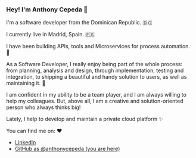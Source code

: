### Hey! I'm Anthony Cepeda 👋

I'm a software developer from the Dominican Republic. 🇩🇴

I currently live in Madrid, Spain. 🇪🇸

I have been building APIs, tools and Microservices for process automation. 🐍

As a Software Developer, I really enjoy being part of the whole process: from planning, analysis and design, through implementation, testing and integration, to shipping a beautiful and handy solution to users, as well as maintaining it. 🚀

I am confident in my ability to be a team player, and I am always willing to help my colleagues. But, above all, I am a creative and solution-oriented person who always thinks big!

Lately, I help to develop and maintain a private cloud platform ✨

You can find me on: ❤️

* [LinkedIn](https://www.linkedin.com/in/anthonycepeda)
* [GitHub as @anthonycepeda (you are here)](https://github.com/anthonycepeda)

